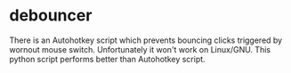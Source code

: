 # debouncer
There is an Autohotkey script which prevents bouncing clicks triggered by wornout mouse switch. Unfortunately it won't work on Linux/GNU.
This python script performs better than Autohotkey script.
